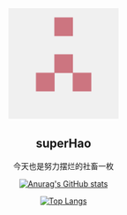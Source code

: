 <div align="center">
<img height="200px" width="200px" border-radius=50%" src="images/img.png" alt=""/>
<h2>superHao</h2>
<p>今天也是努力摆烂的社畜一枚</p>
</div>
<div align="center">

[![Anurag's GitHub stats](https://github-readme-stats.vercel.app/api?username=superHao2000)](https://github.com/anuraghazra/github-readme-stats)

[![Top Langs](https://github-readme-stats.vercel.app/api/top-langs/?username=superHao2000)](https://github.com/anuraghazra/github-readme-stats)

</div>

